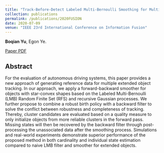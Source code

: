 ```yaml
---
title: "Track-Before-Detect Labeled Multi-Bernoulli Smoothing for Multiple Extended Objects"
collection: publications
permalink: /publications/2020FUSION
date: 2020-07-09
venue: "IEEE 23rd International Conference on Information Fusion"
---
```


**Boqian Yu**, Egon Ye.

[Paper PDF](https://eysch.github.io/files/FUSION2020.pdf)

## Abstract

For the evaluation of autonomous driving systems, this paper provides a new approach of generating reference data for multiple extended object tracking. In our approach, we apply a forward-backward smoother for objects with star-convex shapes based on the Labeled Multi-Bernoulli (LMB) Random Finite Set (RFS) and recursive Gaussian processes. We further propose to combine a robust birth policy with a backward filter to solve the conflict between robustness and completeness of tracking. Thereby, cluster candidates are evaluated based on a quality measure to only initialize objects from more reliable clusters in the forward pass. Missing states will then be recovered by the backward filter through post-processing the unassociated data after the smoothing process. Simulations and real-world experiments demonstrate superior performance of the proposed method in both cardinality and individual state estimation compared to naive LMB filter and smoother for extended objects.
